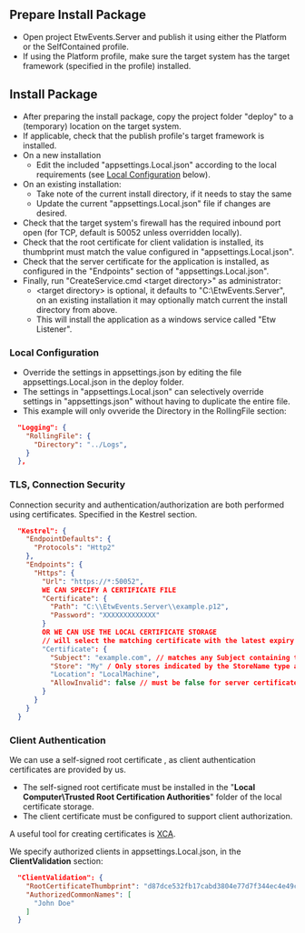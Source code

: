 ## Prepare Install Package

- Open project EtwEvents.Server and publish it using either the Platform or the SelfContained profile.
- If using the Platform profile, make sure the target system has the target framework (specified in the profile) installed.

## Install Package

- After preparing the install package, copy the project folder "deploy" to a (temporary) location on the target system.
- If applicable, check that the publish profile's target framework is installed.
- On a new installation
    - Edit the included "appsettings.Local.json" according to the local requirements (see [Local Configuration](#local-configuration) below).
- On an existing installation:
    - Take note of the current install directory, if it needs to stay the same
    - Update the current "appsettings.Local.json" file if changes are desired.
- Check that the target system's firewall has the required inbound port open (for TCP, default is 50052 unless overridden locally).
- Check that the root certificate for client validation is installed, its thumbprint must match the value configured in "appsettings.Local.json".
- Check that the server certificate for the application is installed, as configured in the "Endpoints" section of "appsettings.Local.json".
- Finally, run "CreateService.cmd \<target directory>" as administrator:
    - \<target directory> is optional, it defaults to "C:\EtwEvents.Server", on an existing installation
      it may optionally match current the install directory from above.
    - This will install the application as a windows service called "Etw Listener".

### Local Configuration

- Override the settings in appsettings.json by editing the file appsettings.Local.json in the deploy folder.
- The settings in "appsettings.Local.json" can selectively override settings in "appsettings.json" without having to duplicate the entire file.
- This example will only ovveride the Directory in the RollingFile section:
```json
  "Logging": {
    "RollingFile": {
      "Directory": "../Logs",
    }
  },
```

### TLS, Connection Security

Connection security and authentication/authorization are both performed using certificates.
Specified in the Kestrel section.

```json
  "Kestrel": {
    "EndpointDefaults": {
      "Protocols": "Http2"
    },
    "Endpoints": {
      "Https": {
        "Url": "https://*:50052",
        WE CAN SPECIFY A CERTIFICATE FILE
        "Certificate": {
          "Path": "C:\\EtwEvents.Server\\example.p12",
          "Password": "XXXXXXXXXXXXX"
        }
        OR WE CAN USE THE LOCAL CERTIFICATE STORAGE
        // will select the matching certificate with the latest expiry date
        "Certificate": {
          "Subject": "example.com", // matches any Subject containing that string
          "Store": "My" / Only stores indicated by the StoreName type are accepted
          "Location": "LocalMachine",
          "AllowInvalid": false // must be false for server certificates>
        }
      }
    }
  }
```

### Client Authentication

We can use a self-signed root certificate , as client authentication certificates are provided by us. 

- The self-signed root certificate must be installed in the "**Local Computer\Trusted Root Certification Authorities**" folder of the local certificate storage.
- The client certificate must be configured to support client authorization.

A useful tool for creating certificates is [XCA](https://www.hohnstaedt.de/xca/).

We specify authorized clients in appsettings.Local.json, in the **ClientValidation** section:
```json
  "ClientValidation": {
    "RootCertificateThumbprint": "d87dce532fb17cabd3804e77d7f344ec4e49c80f",
    "AuthorizedCommonNames": [
      "John Doe"
    ]
  }
```

